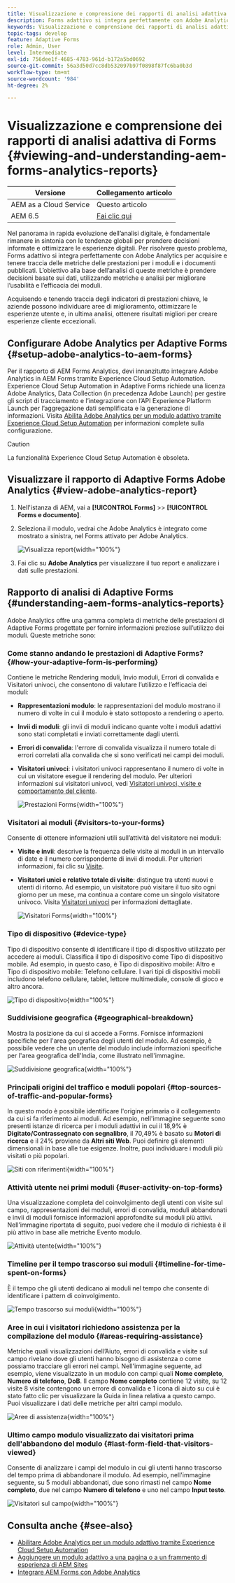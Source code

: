 ```yaml
---
title: Visualizzazione e comprensione dei rapporti di analisi adattiva di Forms
description: Forms adattivo si integra perfettamente con Adobe Analytics per acquisire e tenere traccia delle metriche delle prestazioni per i moduli e i documenti pubblicati.
keywords: Visualizzazione e comprensione dei rapporti di analisi adattiva di Forms, dei rapporti di analisi di Adobe e di analisi di Forms
topic-tags: develop
feature: Adaptive Forms
role: Admin, User
level: Intermediate
exl-id: 756dee1f-4685-4783-961d-b172a5bd0692
source-git-commit: 56a3d50d7cc8db532097b97f0898f87fc6ba0b3d
workflow-type: tm+mt
source-wordcount: '984'
ht-degree: 2%

---
```


# Visualizzazione e comprensione dei rapporti di analisi adattiva di Forms {#viewing-and-understanding-aem-forms-analytics-reports}

| Versione | Collegamento articolo |
| -------- | ---------------------------- |
| AEM as a Cloud Service | Questo articolo |
| AEM 6.5 | [Fai clic qui](https://experienceleague.adobe.com/docs/experience-manager-65/forms/integrate-aem-forms-with-experience-cloud-solutions/view-understand-aem-forms-analytics-reports.html) |

Nel panorama in rapida evoluzione dell’analisi digitale, è fondamentale rimanere in sintonia con le tendenze globali per prendere decisioni informate e ottimizzare le esperienze digitali. Per risolvere questo problema, Forms adattivo si integra perfettamente con Adobe Analytics per acquisire e tenere traccia delle metriche delle prestazioni per i moduli e i documenti pubblicati. L’obiettivo alla base dell’analisi di queste metriche è prendere decisioni basate sui dati, utilizzando metriche e analisi per migliorare l’usabilità e l’efficacia dei moduli.

Acquisendo e tenendo traccia degli indicatori di prestazioni chiave, le aziende possono individuare aree di miglioramento, ottimizzare le esperienze utente e, in ultima analisi, ottenere risultati migliori per creare esperienze cliente eccezionali.

## Configurare Adobe Analytics per Adaptive Forms {#setup-adobe-analytics-to-aem-forms}

Per il rapporto di AEM Forms Analytics, devi innanzitutto integrare Adobe Analytics in AEM Forms tramite Experience Cloud Setup Automation. Experience Cloud Setup Automation in Adaptive Forms richiede una licenza Adobe Analytics, Data Collection (in precedenza Adobe Launch) per gestire gli script di tracciamento e l’integrazione con l’API Experience Platform Launch per l’aggregazione dati semplificata e la generazione di informazioni. Visita [Abilita Adobe Analytics per un modulo adattivo tramite Experience Cloud Setup Automation](/help/forms/enable-adobe-analytics-adaptive-form-using-experience-cloud-setup-automation.md) per informazioni complete sulla configurazione.

>[!CAUTION]
>
>La funzionalità Experience Cloud Setup Automation è obsoleta.

## Visualizzare il rapporto di Adaptive Forms Adobe Analytics {#view-adobe-analytics-report}

1. Nell&#39;istanza di AEM, vai a **[!UICONTROL Forms]** >> **[!UICONTROL Forms e documento]**.
1. Seleziona il modulo, vedrai che Adobe Analytics è integrato come mostrato a sinistra, nel Forms attivato per Adobe Analytics.

   ![Visualizza report](assets/activ-aa.png){width="100%"}

1. Fai clic su **Adobe Analytics** per visualizzare il tuo report e analizzare i dati sulle prestazioni.

## Rapporto di analisi di Adaptive Forms {#understanding-aem-forms-analytics-reports}

Adobe Analytics offre una gamma completa di metriche delle prestazioni di Adaptive Forms progettate per fornire informazioni preziose sull’utilizzo dei moduli. Queste metriche sono:

### **Come stanno andando le prestazioni di Adaptive Forms?** {#how-your-adaptive-form-is-performing}

Contiene le metriche Rendering moduli, Invio moduli, Errori di convalida e Visitatori univoci, che consentono di valutare l’utilizzo e l’efficacia dei moduli:

* **Rappresentazioni modulo**: le rappresentazioni del modulo mostrano il numero di volte in cui il modulo è stato sottoposto a rendering o aperto.

* **Invii di moduli**: gli invii di moduli indicano quante volte i moduli adattivi sono stati completati e inviati correttamente dagli utenti.

* **Errori di convalida**: l&#39;errore di convalida visualizza il numero totale di errori correlati alla convalida che si sono verificati nei campi dei moduli.

* **Visitatori univoci**: i visitatori univoci rappresentano il numero di volte in cui un visitatore esegue il rendering del modulo. Per ulteriori informazioni sui visitatori univoci, vedi [Visitatori univoci, visite e comportamento del cliente](https://experienceleague.adobe.com/docs/analytics/components/metrics/visits.html).

  ![Prestazioni Forms](assets/forms-performance.png){width="100%"}

### **Visitatori ai moduli** {#visitors-to-your-forms}

Consente di ottenere informazioni utili sull’attività del visitatore nei moduli:

* **Visite e invii**: descrive la frequenza delle visite ai moduli in un intervallo di date e il numero corrispondente di invii di moduli. Per ulteriori informazioni, fai clic su [Visite](https://experienceleague.adobe.com/docs/analytics/components/metrics/visits.html).
* **Visitatori unici e relativo totale di visite**: distingue tra utenti nuovi e utenti di ritorno. Ad esempio, un visitatore può visitare il tuo sito ogni giorno per un mese, ma continua a contare come un singolo visitatore univoco. Visita [Visitatori univoci](https://experienceleague.adobe.com/docs/analytics/components/metrics/unique-visitors.html) per informazioni dettagliate.

  ![Visitatori Forms](assets/forms-visitors.png){width="100%"}

### **Tipo di dispositivo** {#device-type}

Tipo di dispositivo consente di identificare il tipo di dispositivo utilizzato per accedere ai moduli. Classifica il tipo di dispositivo come Tipo di dispositivo mobile. Ad esempio, in questo caso, è Tipo di dispositivo mobile: Altro e Tipo di dispositivo mobile: Telefono cellulare. I vari tipi di dispositivi mobili includono telefono cellulare, tablet, lettore multimediale, console di gioco e altro ancora.

![Tipo di dispositivo](assets/device-type.png){width="100%"}

### **Suddivisione geografica** {#geographical-breakdown}

Mostra la posizione da cui si accede a Forms. Fornisce informazioni specifiche per l&#39;area geografica degli utenti del modulo. Ad esempio, è possibile vedere che un utente del modulo include informazioni specifiche per l&#39;area geografica dell&#39;India, come illustrato nell&#39;immagine.

![Suddivisione geografica](assets/geographical-breakdown.png){width="100%"}

### **Principali origini del traffico e moduli popolari** {#top-sources-of-traffic-and-popular-forms}

In questo modo è possibile identificare l&#39;origine primaria o il collegamento da cui si fa riferimento ai moduli. Ad esempio, nell&#39;immagine seguente sono presenti istanze di ricerca per i moduli adattivi in cui il 18,9% è **Digitato/Contrassegnato con segnalibro**, il 70,49% è basato su **Motori di ricerca** e il 24% proviene da **Altri siti Web**. Puoi definire gli elementi dimensionali in base alle tue esigenze. Inoltre, puoi individuare i moduli più visitati o più popolari.

![Siti con riferimenti](assets/referred-sites.png){width="100%"}

### **Attività utente nei primi moduli** {#user-activity-on-top-forms}

Una visualizzazione completa del coinvolgimento degli utenti con visite sul campo, rappresentazioni dei moduli, errori di convalida, moduli abbandonati e invii di moduli fornisce informazioni approfondite sui moduli più attivi. Nell’immagine riportata di seguito, puoi vedere che il modulo di richiesta è il più attivo in base alle metriche Evento modulo.

![Attività utente](assets/user-activity.png){width="100%"}

### **Timeline per il tempo trascorso sui moduli** {#timeline-for-time-spent-on-forms}

È il tempo che gli utenti dedicano ai moduli nel tempo che consente di identificare i pattern di coinvolgimento.

![Tempo trascorso sui moduli](assets/time-spent-on-forms.png){width="100%"}

### **Aree in cui i visitatori richiedono assistenza per la compilazione del modulo** {#areas-requiring-assistance}

Metriche quali visualizzazioni dell’Aiuto, errori di convalida e visite sul campo rivelano dove gli utenti hanno bisogno di assistenza o come possiamo tracciare gli errori nei campi. Nell&#39;immagine seguente, ad esempio, viene visualizzato in un modulo con campi quali **Nome completo**, **Numero di telefono**, **DoB**. Il campo **Nome completo** contiene 12 visite, su 12 visite 8 visite contengono un errore di convalida e 1 icona di aiuto su cui è stato fatto clic per visualizzare la Guida in linea relativa a questo campo. Puoi visualizzare i dati delle metriche per altri campi modulo.

![Aree di assistenza](assets/assisting-areas.png){width="100%"}

### **Ultimo campo modulo visualizzato dai visitatori prima dell&#39;abbandono del modulo** {#last-form-field-that-visitors-viewed}

Consente di analizzare i campi del modulo in cui gli utenti hanno trascorso del tempo prima di abbandonare il modulo. Ad esempio, nell&#39;immagine seguente, su 5 moduli abbandonati, due sono rimasti nel campo **Nome completo**, due nel campo **Numero di telefono** e uno nel campo **Input testo**.

![Visitatori sul campo](assets/field-visitors.png){width="100%"}

## Consulta anche {#see-also}

* [Abilitare Adobe Analytics per un modulo adattivo tramite Experience Cloud Setup Automation](/help/forms/enable-adobe-analytics-adaptive-form-using-experience-cloud-setup-automation.md)
* [Aggiungere un modulo adattivo a una pagina o a un frammento di esperienza di AEM Sites](/help/forms/create-or-add-an-adaptive-form-to-aem-sites-page.md)
* [Integrare AEM Forms con Adobe Analytics](/help/forms/integrate-aem-forms-with-adobe-analytics.md)
